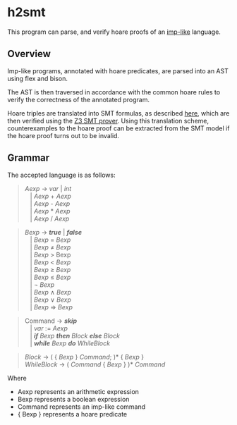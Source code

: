 # h2smt
This program can parse, and verify hoare proofs of an [imp-like](https://en.wikipedia.org/wiki/IMP_(programming_language)) language.

## Overview
Imp-like programs, annotated with hoare predicates, are parsed into an AST using flex and bison.

The AST is then traversed in accordance with the common hoare rules to verify the correctness of the annotated program.

Hoare triples are translated into SMT formulas, as described [here](https://fmt.ewi.utwente.nl/media/71.pdf), which are then verified using the [Z3 SMT prover](https://github.com/Z3Prover/z3). Using this translation scheme, counterexamples to the hoare proof can be extracted from the SMT model if the hoare proof turns out to be invalid.

## Grammar
The accepted language is as follows: 

>*Aexp* &rarr; *var* | *int* \
>&nbsp;&nbsp;  | *Aexp* + *Aexp* \
>&nbsp;&nbsp;  | *Aexp* - *Aexp* \
>&nbsp;&nbsp;  | *Aexp* * *Aexp* \
>&nbsp;&nbsp;  | *Aexp* / *Aexp*
  
>*Bexp* &rarr; ***true*** | ***false*** \
>&nbsp;&nbsp;  | *Bexp* = *Bexp* \
>&nbsp;&nbsp;  | *Bexp* &ne; *Bexp* \
>&nbsp;&nbsp;  | *Bexp* > Bexp \
>&nbsp;&nbsp;  | *Bexp* < *Bexp* \
>&nbsp;&nbsp;  | *Bexp* &ge; *Bexp* \
>&nbsp;&nbsp;  | *Bexp* &le; *Bexp* \
>&nbsp;&nbsp;  | &not; *Bexp* \
>&nbsp;&nbsp;  | *Bexp* &#8743; *Bexp* \
>&nbsp;&nbsp;  | *Bexp* &#8744; *Bexp* \
>&nbsp;&nbsp;  | *Bexp* &rArr; *Bexp*
  
>Command &rarr; ***skip*** \
>&nbsp;&nbsp;  | *var* := *Aexp* \
>&nbsp;&nbsp;  | ***if*** *Bexp* ***then*** *Block* ***else*** *Block* \
>&nbsp;&nbsp;  | ***while*** *Bexp* ***do*** *WhileBlock*
  
>*Block* &rarr; ( { *Bexp* } *Command*; )* { *Bexp* } \
>*WhileBlock* &rarr; ( *Command* { *Bexp* } )* *Command*

Where 
- Aexp represents an arithmetic expression
- Bexp represents a boolean expression
- Command represents an imp-like command
- { Bexp } represents a hoare predicate

